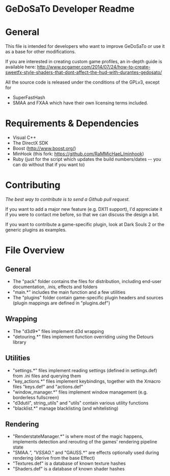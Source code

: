 GeDoSaTo Developer Readme
=========================

General
=======

This file is intended for developers who want to improve GeDoSaTo or use it as a base for other modifications.

If you are interested in creating custom game profiles, an in-depth guide is available here:
http://www.pcgamer.com/2014/07/24/how-to-create-sweetfx-style-shaders-that-dont-affect-the-hud-with-durantes-gedosato/

All the source code is released under the conditions of the GPLv3, except for
- SuperFastHash
- SMAA and FXAA
which have their own licensing terms included.

Requirements & Dependencies
===========================

- Visual C++
- The DirectX SDK
- Boost (http://www.boost.org/)
- MinHook (this fork: https://github.com/RaMMicHaeL/minhook)
- Ruby (just for the script which updates the build numbers/dates -- you can do without that if you want to)

Contributing
============

*The best way to contribute is to send a Github pull request.*

If you want to add a major new feature (e.g. DX11 support), I'd appreciate it if you were to contact me before,
so that we can discuss the design a bit.

If you want to contribute a game-specific plugin, look at Dark Souls 2 or the generic plugins as examples.

File Overview
=============

General
-------

- The "pack" folder contains the files for distribution, including end-user documentation, .inis, effects and folders
- "main.*" includes the main function and a few utilities
- The "plugins" folder contain game-specific plugin headers and sources (plugin mappings are defined in "plugins.def")

Wrapping
--------

- The "d3d9*" files implement d3d wrapping
- "detouring.*" files implement function overriding using the Detours library

Utilities
---------

- "settings.*" files implement reading settings (defined in settings.def) from .ini files and querying them
- "key_actions.*" files implement keybindings, together with the Xmacro files "keys.def" and "actions.def"
- "window_manager.*" files implement window management (e.g. borderless fullscreen)
- "d3dutil", string_utils" and "utils" contain various utility functions
- "blacklist.*" manage blacklisting (and whitelisting)

Rendering
---------

- "RenderstateManager.*" is where most of the magic happens, implements detection and rerouting of the games' rendering pipeline state
- "SMAA.*", "VSSAO.*" and "GAUSS.*" are effects optionally used during rendering (derive from the base Effect)
- "Textures.def" is a database of known texture hashes
- "Shaders.def" is a database of known shader hashes
